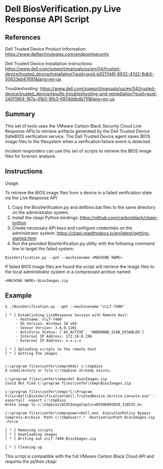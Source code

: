 # Dell BiosVerification.py Live Response API Script

## References

Dell Trusted Device Product Information: https://www.delltechnologies.com/endpointsecurity

Dell Trusted Device Installation Instructions: https://www.dell.com/support/manuals/us/en/04/trusted-device/trusted_device/installation?guid=guid-b9217d4f-6932-47d2-8db5-50633eb47691&lang=en-us

Troubleshooting: https://www.dell.com/support/manuals/us/en/04/trusted-device/trusted_device/results-troubleshooting-and-remediation?guid=guid-240f1964-167a-41b0-9fb3-687dddbdb71f&lang=en-us 



## Summary

This set of tools uses the VMware Carbon Black Security Cloud Live Response APIs to retrieve
artifacts generated by the Dell Trusted Device SafeBIOS verification service. The Dell Trusted
Device agent saves BIOS image files to the filesystem when a verification failure event is
detected.

Incident responders can use this set of scripts to retrieve the BIOS image files for forensic
analysis.


## Instructions

Usage:

To retrieve the BIOS image files from a device in a failed verification state via the Live Response API:


1. Copy the BiosVerification.py and dellbios.bat files to the same directory on the administrator system. 
2. Install the cbapi Python bindings: https://github.com/carbonblack/cbapi-python
3. Create necessary API keys and configure credentials on the administrator system: https://cbapi.readthedocs.io/en/latest/getting-started.html 
4. Run the provided BiosVerification.py utility with the following command line to target the failed system:
```
BiosVerification.py --get --machinename <MACHINE NAME>
```

If failed BIOS image files are found the script will retrieve the image files to the local administrator system in a compressed archive named 
```
<MACHINE NAME>-BiosImages.zip
```

## Example

```
$ ./BiosVerification.py --get --machinename "x\LT-7400"

[ * ] Establishing LiveResponse Session with Remote Host:
     - Hostname: x\LT-7400
     - OS Version: Windows 10 x64
     - Sensor Version: 3.6.0.1201
     - AntiVirus Status: ['AV_ACTIVE', 'ONDEMAND_SCAN_DISABLED']
     - Internal IP Address: 172.16.0.196
     - External IP Address: x.x.x.x

[ * ] Uploading scripts to the remote host
[ * ] Getting the images


c:\program files\confer\temp>mkdir c:\tmpbios 
A subdirectory or file c:\tmpbios already exists.

c:\program files\confer\temp>del BiosImages.zip 
Could Not Find c:\program files\confer\temp\BiosImages.zip

c:\program files\confer\temp>"C:\Program Files\Dell\BiosVerification\Dell.TrustedDevice.Service.Console.exe" -exportall -export c:\tmpbios 
Wrote image to c:\tmpbios\BIOSImageCaptureBVS06092020_120255.bv

c:\program files\confer\temp>powershell.exe -ExecutionPolicy Bypass Compress-Archive -Path c:\tmpbios\*.* -DestinationPath BiosImages.zip -Force 

[ * ] Removing scripts
[ * ] Downloading images
[ * ] Writing out x\LT-7400-BiosImages.zip

[ * ] Cleaning up

```


This script is compatible with the full VMware Carbon Black Cloud API and requires the python cbapi
